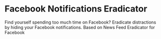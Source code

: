 Facebook Notifications Eradicator
=================================

Find yourself spending too much time on Facebook? Eradicate distractions by hiding your Facebook notifications. Based on News Feed Eradicator for Facebook
